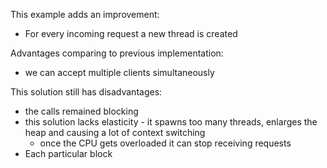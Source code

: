 This example adds an improvement:
- For every incoming request a new thread is created

Advantages comparing to previous implementation:
- we can accept multiple clients simultaneously

This solution still has disadvantages:
- the calls remained blocking
- this solution lacks elasticity - it spawns too many threads, enlarges the heap and causing a lot of context switching
  - once the CPU gets overloaded it can stop receiving requests
- Each particular block 